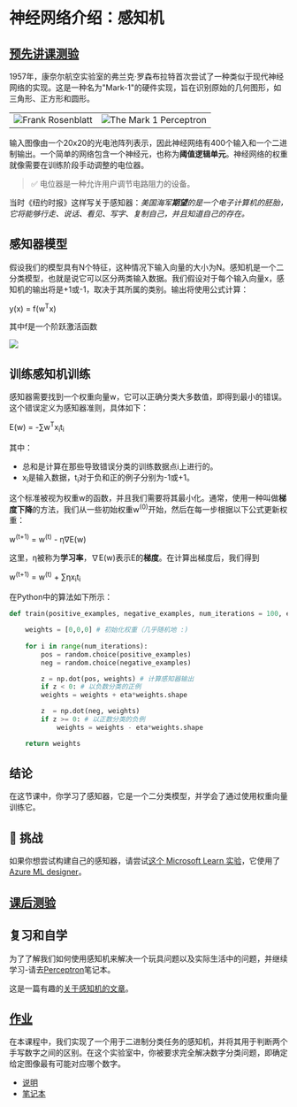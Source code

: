 # 神经网络介绍：感知机

## [预先讲课测验](https://red-field-0a6ddfd03.1.azurestaticapps.net/quiz/103)

1957年，康奈尔航空实验室的弗兰克·罗森布拉特首次尝试了一种类似于现代神经网络的实现。这是一种名为"Mark-1"的硬件实现，旨在识别原始的几何图形，如三角形、正方形和圆形。

|      |      |
|--------------|-----------|
|<img src='../images/Rosenblatt-wikipedia.jpg' alt='Frank Rosenblatt'/> | <img src='../images/Mark_I_perceptron_wikipedia.jpg' alt='The Mark 1 Perceptron' />|> 图片来自[Wikipedia](https://en.wikipedia.org/wiki/Perceptron)

输入图像由一个20x20的光电池阵列表示，因此神经网络有400个输入和一个二进制输出。一个简单的网络包含一个神经元，也称为**阈值逻辑单元**。神经网络的权重就像需要在训练阶段手动调整的电位器。

> ✅ 电位器是一种允许用户调节电路阻力的设备。

当时《纽约时报》这样写关于感知器：*美国海军**期望**的是一个电子计算机的胚胎，它将能够行走、说话、看见、写字、复制自己，并且知道自己的存在。*

## 感知器模型

假设我们的模型具有N个特征，这种情况下输入向量的大小为N。感知机是一个二分类模型，也就是说它可以区分两类输入数据。我们假设对于每个输入向量x，感知机的输出将是+1或-1，取决于其所属的类别。输出将使用公式计算：

y(x) = f(w<sup>T</sup>x)

其中f是一个阶跃激活函数

<!-- img src="http://www.sciweavers.org/tex2img.php?eq=f%28x%29%20%3D%20%5Cbegin%7Bcases%7D%0A%20%20%20%20%20%20%20%20%20%2B1%20%26%20x%20%5Cgeq%200%20%5C%5C%0A%20%20%20%20%20%20%20%20%20-1%20%26%20x%20%3C%200%0A%20%20%20%20%20%20%20%5Cend%7Bcases%7D%20%5C%5C%0A&bc=White&fc=Black&im=jpg&fs=12&ff=arev&edit=0" align="center" border="0" alt="f(x) = \begin{cases} +1 & x \geq 0 \\ -1 & x < 0 \end{cases} \\" width="154" height="50" / -->
<img src="../images/activation-func.png"/>

## 训练感知机训练

感知器需要找到一个权重向量w，它可以正确分类大多数值，即得到最小的错误。这个错误定义为感知器准则，具体如下：

E(w) = -&sum;w<sup>T</sup>x<sub>i</sub>t<sub>i</sub>

其中：

* 总和是计算在那些导致错误分类的训练数据点i上进行的。
* x<sub>i</sub>是输入数据，t<sub>i</sub>对于负和正的例子分别为-1或+1。

这个标准被视为权重w的函数，并且我们需要将其最小化。通常，使用一种叫做**梯度下降**的方法，我们从一些初始权重w<sup>(0)</sup>开始，然后在每一步根据以下公式更新权重：

w<sup>(t+1)</sup> = w<sup>(t)</sup> - &eta;&nabla;E(w)

这里，&eta;被称为**学习率**，&nabla;E(w)表示E的**梯度**。在计算出梯度后，我们得到

w<sup>(t+1)</sup> = w<sup>(t)</sup> + &sum;&eta;x<sub>i</sub>t<sub>i</sub>

在Python中的算法如下所示：
```python
def train(positive_examples, negative_examples, num_iterations = 100, eta = 1):

    weights = [0,0,0] # 初始化权重（几乎随机地 :)
        
    for i in range(num_iterations):
        pos = random.choice(positive_examples)
        neg = random.choice(negative_examples)

        z = np.dot(pos, weights) # 计算感知器输出
        if z < 0: # 以负数分类的正例
        weights = weights + eta*weights.shape

        z  = np.dot(neg, weights)
        if z >= 0: # 以正数分类的负例
            weights = weights - eta*weights.shape

    return weights
```

## 结论

在这节课中，你学习了感知器，它是一个二分类模型，并学会了通过使用权重向量训练它。

## 🚀 挑战

如果你想尝试构建自己的感知器，请尝试[这个 Microsoft Learn 实验](https://docs.microsoft.com/en-us/azure/machine-learning/component-reference/two-class-averaged-perceptron?WT.mc_id=academic-77998-cacaste)，它使用了[Azure ML designer](https://docs.microsoft.com/en-us/azure/machine-learning/concept-designer?WT.mc_id=academic-77998-cacaste)。

## [课后测验](https://red-field-0a6ddfd03.1.azurestaticapps.net/quiz/203)

## 复习和自学

为了了解我们如何使用感知机来解决一个玩具问题以及实际生活中的问题，并继续学习-请去[Perceptron](Perceptron.ipynb)笔记本。

这是一篇有趣的[关于感知机的文章](https://towardsdatascience.com/what-is-a-perceptron-basics-of-neural-networks-c4cfea20c590
)。

## [作业](../lab/README.zh.md)

在本课程中，我们实现了一个用于二进制分类任务的感知机，并将其用于判断两个手写数字之间的区别。在这个实验室中，你被要求完全解决数字分类问题，即确定给定图像最有可能对应哪个数字。
* [说明](../lab/README.zh.md)
* [笔记本](../lab/PerceptronMultiClass.ipynb)